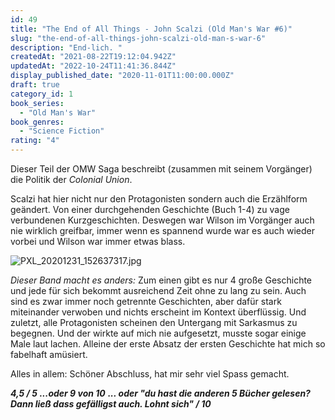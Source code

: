 ```yaml
---
id: 49
title: "The End of All Things - John Scalzi (Old Man's War #6)"
slug: "the-end-of-all-things-john-scalzi-old-man-s-war-6"
description: "End-lich. "
createdAt: "2021-08-22T19:12:04.942Z"
updatedAt: "2022-10-24T11:41:36.844Z"
display_published_date: "2020-11-01T11:00:00.000Z"
draft: true
category_id: 1
book_series:
  - "Old Man's War"
book_genres:
  - "Science Fiction"
rating: "4"
---
```


Dieser Teil der OMW Saga beschreibt (zusammen mit seinem Vorgänger) die Politik der *Colonial Union*.

Scalzi hat hier nicht nur den Protagonisten sondern auch die Erzählform geändert. Von einer durchgehenden Geschichte (Buch 1-4) zu vage verbundenen Kurzgeschichten. Deswegen war Wilson im Vorgänger auch nie wirklich greifbar, immer wenn es spannend wurde war es auch wieder vorbei und Wilson war immer etwas blass.

![PXL_20201231_152637317.jpg](https://res.cloudinary.com/dlsll9dkn/image/upload/v1623176613/PXL_20201231_152637317_271195067a.jpg)

*Dieser Band macht es anders:*
Zum einen gibt es nur 4 große Geschichte und jede für sich bekommt ausreichend Zeit ohne zu lang zu sein.
Auch sind es zwar immer noch getrennte Geschichten, aber dafür stark miteinander verwoben und nichts erscheint im Kontext überflüssig.
Und zuletzt, alle Protagonisten scheinen den Untergang mit Sarkasmus zu begegnen. Und der wirkte auf mich nie aufgesetzt, musste sogar einige Male laut lachen. Alleine der erste Absatz der ersten Geschichte hat mich so fabelhaft amüsiert.

Alles in allem: Schöner Abschluss, hat mir sehr viel Spass gemacht.

***4,5 / 5 ...oder 9 von 10*** 
***... oder "du hast die anderen 5 Bücher gelesen? Dann ließ dass gefälligst auch. Lohnt sich" / 10***

